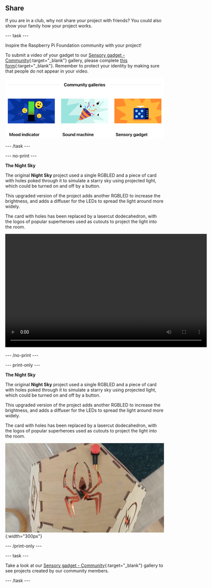 ## Share

If you are in a club, why not share your project with friends? You could also show your family how your project works.

--- task ---

Inspire the Raspberry Pi Foundation community with your project!

To submit a video of your gadget to our [Sensory gadget - Community](https://wke.lt/w/s/qX5TaK){:target="_blank"} gallery, please complete [this form](https://form.raspberrypi.org/f/community-project-submissions){:target="_blank"}. Remember to protect your identity by making sure that people do not appear in your video.

![A screenshot of our Community Gallery page for the Introduction to Pico path showing galleries for mood indicator, sound machine, and sensory gadget projects.](images/community-galleries.png)

--- /task ---

--- no-print ---

**The Night Sky**

The original **Night Sky** project used a single RGBLED and a piece of card with holes poked through it to simulate a starry sky using projected light, which could be turned on and off by a button. 

This upgraded version of the project adds another RGBLED to increase the brightness, and adds a diffuser for the LEDs to spread the light around more widely. 

The card with holes has been replaced by a lasercut dodecahedron, with the logos of popular superheroes used as cutouts to project the light into the room. 

<video width="640" height="360" controls>
<source src="images/PicoUpgrade.mp4" type="video/mp4">
Your browser does not support WebM video, try FireFox or Chrome
</video>

--- /no-print ---

--- print-only ---

**The Night Sky**

The original **Night Sky** project used a single RGBLED and a piece of card with holes poked through it to simulate a starry sky using projected light, which could be turned on and off by a button.  

This upgraded version of the project adds another RGBLED to increase the brightness, and adds a diffuser for the LEDs to spread the light around more widely. 

The card with holes has been replaced by a lasercut dodecahedron, with the logos of popular superheroes used as cutouts to project the light into the room. 

![Image showing a spider cutout from a pentagonal piece of wood, part of a dodecahedral lamp.](images/upgrade_lamp.png){:width="300px"}

--- /print-only ---

--- task ---

Take a look at our 
[Sensory gadget - Community](https://wke.lt/w/s/qX5TaK){:target="_blank"} gallery to see projects created by our community members.

--- /task ---
